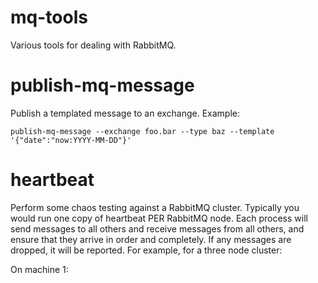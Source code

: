 mq-tools
========

Various tools for dealing with RabbitMQ.

publish-mq-message
==================
Publish a templated message to an exchange. Example:

```
publish-mq-message --exchange foo.bar --type baz --template '{"date":"now:YYYY-MM-DD"}'
```

heartbeat
=========
Perform some chaos testing against a RabbitMQ cluster. Typically you would run one copy
of heartbeat PER RabbitMQ node. Each process will send messages to all others and receive
messages from all others, and ensure that they arrive in order and completely. If any
messages are dropped, it will be reported. For example, for a three node cluster:

On machine 1:
```
```